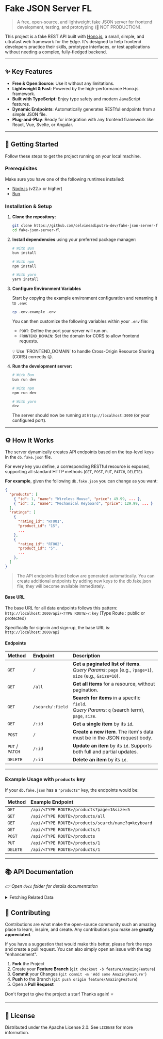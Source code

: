 # Fake JSON Server FL

> A free, open-source, and lightweight fake JSON server for frontend development, testing, and prototyping (💢 NOT PRODUCTION).

[](https://choosealicense.com/licenses/mit/)
[](http://makeapullrequest.com)

This project is a fake REST API built with [Hono.js](https://hono.dev), a small, simple, and ultrafast web framework for the Edge. It's designed to help frontend developers practice their skills, prototype interfaces, or test applications without needing a complex, fully-fledged backend.

---

## ✨ Key Features

- **Free & Open Source**: Use it without any limitations.
- **Lightweight & Fast**: Powered by the high-performance Hono.js framework.
- **Built with TypeScript**: Enjoy type safety and modern JavaScript features.
- **Dynamic Endpoints**: Automatically generates RESTful endpoints from a simple JSON file.
- **Plug-and-Play**: Ready for integration with any frontend framework like React, Vue, Svelte, or Angular.

---

## 🚀 Getting Started

Follow these steps to get the project running on your local machine.

### Prerequisites

Make sure you have one of the following runtimes installed:

- [Node.js](https://nodejs.org/) (v22.x or higher)
- [Bun](https://bun.sh/)

### Installation & Setup

1. **Clone the repository:**

    ```bash
    git clone https://github.com/celvineadiputra-dev/fake-json-server-fl.git
    cd fake-json-server-fl
    ```

2. **Install dependencies** using your preferred package manager:

    ```bash
    # With Bun
    bun install

    # With npm
    npm install

    # With yarn
    yarn install
    ```

3. **Configure Environment Variables**

    Start by copying the example environment configuration and renaming it to `.env`:
    
    ```bash
    cp .env.example .env
    ```
    
    You can then customize the following variables within your `.env` file:
    
    - `PORT`: Define the port your server will run on.
    - `FRONTEND_DOMAIN`: Set the domain for CORS to allow frontend requests.
    <br/>
    💡 Use `FRONTEND_DOMAIN` to handle Cross-Origin Resource Sharing (CORS) correctly 😉.

4. **Run the development server:**

    ```bash
    # With Bun
    bun run dev

    # With npm
    npm run dev

    # With yarn
    dev
    ```

    The server should now be running at `http://localhost:3000` (or your configured port).

---

## ⚙️ How It Works

The server dynamically creates API endpoints based on the top-level keys in the `db.fake.json` file.

For every key you define, a corresponding RESTful resource is exposed, supporting all standard HTTP methods (`GET`, `POST`, `PUT`, `PATCH`, `DELETE`).

**For example**, given the following `db.fake.json` you can change as you want:

```json
{
  "products": [
    { "id": 1, "name": "Wireless Mouse", "price": 49.99, ... },
    { "id": 2, "name": "Mechanical Keyboard", "price": 129.99, ... }
  ],
  "ratings": [
    {
      "rating_id": "RT001",
      "product_id": "15",
      ...
    },
    {
      "rating_id": "RT002",
      "product_id": "5",
      ...
    },
  ]
}
```

> The API endpoints listed below are generated automatically. You can create additional endpoints by adding new keys to the db.fake.json file; they will become available immediately.

#### Base URL

The base URL for all data endpoints follows this pattern:
`http://localhost:3000/api/<TYPE ROUTE>/:key` (Type Route : public or protected)

Specifically for sign-in and sign-up, the base URL is:
`http://localhost:3000/api`

#### Endpoints

| Method          | Endpoint         | Description                                                                                                  |
| :-------------- | :--------------- | :----------------------------------------------------------------------------------------------------------- |
| `GET`           | `/`              | **Get a paginated list of items**. <br/>_Query Params_: `page` (e.g., `?page=1`), `size` (e.g., `&size=10`). |
| `GET`           | `/all`           | **Get all items** for a resource, without pagination.                                                        |
| `GET`           | `/search/:field` | **Search for items** in a specific `field`. <br/> _Query Params_: `q` (search term), `page`, `size`.         |
| `GET`           | `/:id`           | **Get a single item** by its `id`.                                                                           |
| `POST`          | `/`              | **Create a new item**. The item's data must be in the JSON request body.                                     |
| `PUT` / `PATCH` | `/:id`           | **Update an item** by its `id`. Supports both full and partial updates.                                      |
| `DELETE`        | `/:id`           | **Delete an item** by its `id`.                                                                              |

---

### Example Usage with `products` key

If your `db.fake.json` has a `"products"` key, the endpoints would be:

| Method   | Example Endpoint                                    |
| :------- | :-------------------------------------------------- |
| `GET`    | `/api/<TYPE ROUTE>/products?page=1&size=5`          |
| `GET`    | `/api/<TYPE ROUTE>/products/all`                    |
| `GET`    | `/api/<TYPE ROUTE>/products/search/name?q=keyboard` |
| `GET`    | `/api/<TYPE ROUTE>/products/1`                      |
| `POST`   | `/api/<TYPE ROUTE>/products`                        |
| `PUT`    | `/api/<TYPE ROUTE>/products/1`                      |
| `DELETE` | `/api/<TYPE ROUTE>/products/1`                      |

---

## 📚 API Documentation

_👉 Open `docs` folder for details documentation_

<details>
    <summary>
        Fetching Related Data
    </summary>

## Fetching Related Data

You can get items from one resource that are related to another by using the **`search`** endpoint.

For example, to get all **ratings** for the **product** with an `id` of `5`, you would search the `ratings` resource. You need to target the field that links the rating to the product (e.g., `productId`) and use the product's ID as your search query.

### Example Request

```http
GET http://localhost:3000/api/<TYPE ROUTE>/ratings/search/product_id?q=5
```

- This request searches the `/api/<TYPE ROUTE>/ratings` endpoint.
- It specifically looks within the `productId` field.
- It returns all ratings where `productId` is `5`.

</details>

## 🤝 Contributing

Contributions are what make the open-source community such an amazing place to learn, inspire, and create. Any contributions you make are **greatly appreciated**.

If you have a suggestion that would make this better, please fork the repo and create a pull request. You can also simply open an issue with the tag "enhancement".

1. **Fork** the Project
2. Create your **Feature Branch** (`git checkout -b feature/AmazingFeature`)
3. **Commit** your Changes (`git commit -m 'Add some AmazingFeature'`)
4. **Push** to the Branch (`git push origin feature/AmazingFeature`)
5. Open a **Pull Request**

Don't forget to give the project a star\! Thanks again\! ⭐

---

## 📄 License

Distributed under the Apache License 2.0. See `LICENSE` for more information.
